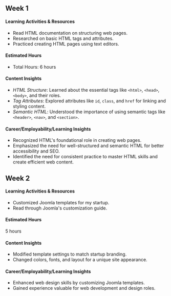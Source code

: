 ## Week 1

#### Learning Activities & Resources
- Read HTML documentation on structuring web pages.
- Researched on basic HTML tags and attributes.
- Practiced creating HTML pages using text editors.

#### Estimated Hours
- Total Hours: 6 hours

#### Content Insights
- *HTML Structure*: Learned about the essential tags like `<html>`, `<head>`, `<body>`, and their roles.
- *Tag Attributes*: Explored attributes like `id`, `class`, and `href` for linking and styling content.
- *Semantic HTML*: Understood the importance of using semantic tags like `<header>`, `<nav>`, and `<section>`.

#### Career/Employability/Learning Insights
- Recognized HTML's foundational role in creating web pages.
- Emphasized the need for well-structured and semantic HTML for better accessibility and SEO.
- Identified the need for consistent practice to master HTML skills and create efficient web content.

## Week 2

#### Learning Activities & Resources
- Customized Joomla templates for my startup.
- Read through Joomla's customization guide.


#### Estimated Hours
5 hours

#### Content Insights
- Modified template settings to match startup branding.
- Changed colors, fonts, and layout for a unique site appearance.

#### Career/Employability/Learning Insights

- Enhanced web design skills by customizing Joomla templates.
- Gained experience valuable for web development and design roles.
